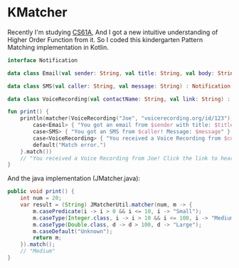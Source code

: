 # KMatcher

Recently I'm studying [CS61A](https://github.com/CziSKY/CS61A), And I got a new intuitive understanding of Higher Order Function from it. So I coded this kindergarten Pattern Matching implementation in Kotlin.

```kotlin
interface Notification

data class Email(val sender: String, val title: String, val body: String) : Notification

data class SMS(val caller: String, val message: String) : Notification

data class VoiceRecording(val contactName: String, val link: String) : Notification

fun print() {
    println(matcher(VoiceRecording("Joe", "voicerecording.org/id/123")) {
        case<Email> { "You got an email from $sender with title: $title" }
        case<SMS> { "You got an SMS from $caller! Message: $message" }
        case<VoiceRecording> { "You received a Voice Recording from $contactName! Click the link to hear it: $link" }
        default("Match error.")
    }.match())
    // "You received a Voice Recording from Joe! Click the link to hear it: voicerecording.org/id/123"
}
```

And the java implementation (JMatcher.java):

```java
public void print() {
    int num = 20;
    var result = (String) JMatcherUtil.matcher(num, m -> {
        m.casePredicate(i -> i > 0 && i <= 10, i -> "Small");
        m.caseType(Integer.class, i -> i > 10 && i <= 100, i -> "Medium");
        m.caseType(Double.class, d -> d > 100, d -> "Large");
        m.caseDefault("Unknown");
        return m;
    }).match();
    // "Medium"
}
```